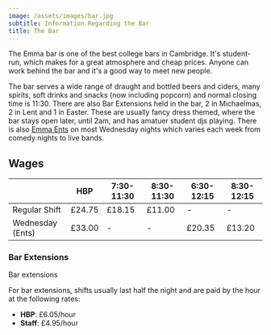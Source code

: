 ```yaml
---
image: /assets/images/bar.jpg
subtitle: Information Regarding the Bar
title: The Bar
---
```


The Emma bar is one of the best college bars in Cambridge. It's student-run, which makes for a great atmosphere and cheap prices. Anyone can work behind the bar and it's a good way to meet new people.

The bar serves a wide range of draught and bottled beers and ciders, many spirits, soft drinks and snacks (now including popcorn) and normal closing time is 11:30. There are also Bar Extensions held in the bar, 2 in Michaelmas, 2 in Lent and 1 in Easter. These are usually fancy dress themed, where the bar stays open later, until 2am, and has amatuer student djs playing. There is also [Emma Ents](/info/ents) on most Wednesday nights which varies each week from comedy nights to live bands.

## Wages
|                  | HBP    | 7:30-11:30 | 8:30-11:30 | 6:30-12:15 | 8:30-12:15 |
|------------------|--------|------------|------------|------------|------------|
| Regular Shift    | £24.75 | £18.15     | £11.00     | -          | -          |
| Wednesday (Ents) | £33.00 | -          | -          | £20.35     | £13.20     |

### Bar Extensions

Bar extensions

For bar extensions, shifts usually last half the night and are paid by the hour at the following rates:

- **HBP**: £6.05/hour
- **Staff**: £4.95/hour